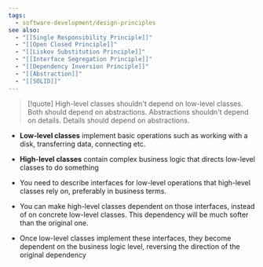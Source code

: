 ```yaml
---
tags:
  - software-development/design-principles
see also:
  - "[[Single Responsibility Principle]]"
  - "[[Open Closed Principle]]"
  - "[[Liskov Substitution Principle]]"
  - "[[Interface Segregation Principle]]"
  - "[[Dependency Inversion Principle]]"
  - "[[Abstraction]]"
  - "[[SOLID]]"
---
```

> [!quote]
> High-level classes shouldn't depend on low-level classes. Both should depend on abstractions. Abstractions shouldn't depend on details. Details should depend on abstractions.

- **Low-level classes** implement basic operations such as working with a disk, transferring data, connecting etc.
- **High-level classes** contain complex business logic that directs low-level classes to do something

- You need to describe interfaces for low-level operations that high-level classes rely on, preferably in business terms.
- You can make high-level classes dependent on those interfaces, instead of on concrete low-level classes. This dependency will be much softer than the original one.
- Once low-level classes implement these interfaces, they become dependent on the business logic level, reversing the direction of the original dependency